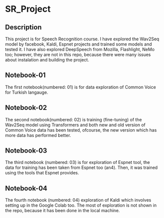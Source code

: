 # SR_Project

## Description
This project is for Speech Recognition course. I have explored the Wav2Seq model by facebook, Kaldi, Espnet projects and trained some models and tested it. I have also explored DeepSpeech from Mozilla, Flashlight, NeMo too; however, they are not in this repo, because there were many issues about instalation and building the project. 

## Notebook-01
The first notebook(numbered: 01) is for data exploration of Common Voice for Turkish langauge.

## Notebook-02
The second notebook(numbered: 02) is training (fine-tuning) of the Wav2Seq model using Transformers and both new and old version of Common Voice data has been tested, ofcourse, the new version which has more data has performed better. 

## Notebook-03
The third notebook (numbered: 03) is for exploration of Espnet tool, the data for training has been taken from Espnet too (an4). Then, it was trained using the tools that Espnet provides. 


## Notebook-04
The fourth notebook (numbered: 04) exploration of Kaldi which involves setting up in the Google Colab too. The most of exploration is not shown in the repo, because it has been done in the local machine. 
